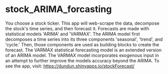 # stock_ARIMA_forcasting
You choose a stock ticker. This app will web-scrape the data, decompose the stock's time series, and then forecast it. Forecasts are made with statistical models 'ARIMA' and 'VARMAX'. The ARIMA model first decomposes a time series into its three components 'seasonal', 'trend', and 'cycle.' Then, those components are used as building blocks to create the forecast. The VARMAX statistical forecasting model is an extended version of an ARIMA model. The VARMAX model incorporates exogenous input in an attempt to further improve the models accuracy beyond the ARIMA.  To see the app, visit: https://dundun.shinyapps.io/stockForecast/
